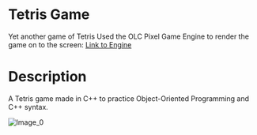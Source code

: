 Tetris Game
======

Yet another game of Tetris
Used the OLC Pixel Game Engine to render the game on to the screen: [Link to Engine](https://github.com/OneLoneCoder/olcPixelGameEngine/tree/02dac30d50d9a59c4ca8c17a767e2928d12f0736)

# Description
A Tetris game made in C++ to practice Object-Oriented Programming and C++ syntax.

![Image_0](https://img.itch.zone/aW1nLzExNjY1Njk0LnBuZw==/315x250%23c/NKSzgQ.png)
